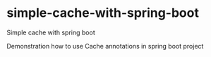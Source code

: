 # simple-cache-with-spring-boot
Simple cache with spring boot

Demonstration how to use Cache annotations in spring boot project
